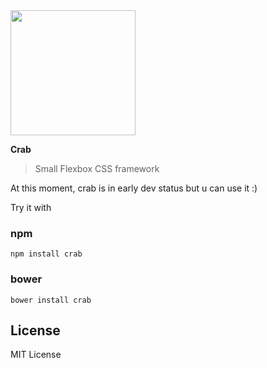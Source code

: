 <img src="https://rampouchee.github.io/crab/crab.png" width="200">

**Crab**
> Small Flexbox CSS framework

At this moment, crab is in early dev status but u can use it :)

Try it with

### npm
```
npm install crab
```

### bower
```
bower install crab
```

## License
MIT License